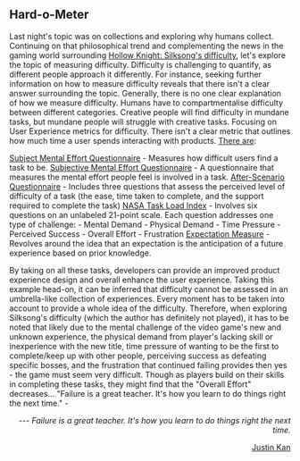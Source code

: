 ## Hard-o-Meter

Last night's topic was on collections and exploring why humans collect. Continuing on that philosophical trend and complementing the news in the gaming world surrounding [Hollow Knight: Silksong's difficulty](https://www.nintendolife.com/features/talking-point-is-hollow-knight-silksong-too-difficult), let's explore the topic of measuring difficulty.
Difficulty is challenging to quantify, as different people approach it differently. For instance, seeking further information on how to measure difficulty reveals that there isn't a clear answer surrounding the topic. Generally, there is no one clear explanation of how we measure difficulty. Humans have to compartmentalise difficulty between different categories. Creative people will find difficulty in mundane tasks, but mundane people will struggle with creative tasks.
Focusing on User Experience metrics for difficulty. There isn't a clear metric that outlines how much time a user spends interacting with products. [There are](https://www.bentley.edu/centers/user-experience-center/measuring-difficulty-doesnt-need-be-difficult):

<u>Subject Mental Effort Questionnaire</u>
    - Measures how difficult users find a task to be.
<u>Subjective Mental Effort Questionnaire</u>
    - A questionnaire that measures the mental effort people feel is involved in a task.
<u>After-Scenario Questionnaire</u>
    - Includes three questions that assess the perceived level of difficulty of a task (the ease, time taken to complete, and the support required to complete the task)
<u>NASA Task Load Index</u>
    - Involves six questions on an unlabeled 21-point scale. Each question addresses one type of challenge:
    - Mental Demand
        - Physical Demand
        - Time Pressure
        - Perceived Success
        - Overall Effort
        - Frustration
<u>Expectation Measure</u>
    - Revolves around the idea that an expectation is the anticipation of a future experience based on prior knowledge.

By taking on all these tasks, developers can provide an improved product experience design and overall enhance the user experience.
Taking this example head-on, it can be inferred that difficulty cannot be assessed in an umbrella-like collection of experiences. Every moment has to be taken into account to provide a whole idea of the difficulty. Therefore, when exploring Silksong's difficulty (which the author has definitely not played), it has to be noted that likely due to the mental challenge of the video game's new and unknown experience, the physical demand from player's lacking skill or inexperience with the new title, time pressure of wanting to be the first to complete/keep up with other people, perceiving success as defeating specific bosses, and the frustration that continued failing provides then yes - the game must seem very difficult. Though as players build on their skills in completing these tasks, they might find that the "Overall Effort" decreases...
"Failure is a great teacher. It's how you learn to do things right the next time." -  _<p align="right"> --- Failure is a great teacher. It's how you learn to do things right the next time.</p>_ 
<p align="right"> <a href="https://www.frederick.ai/blog/justin-kan-twitch?utm_source=chatgpt.com">Justin Kan</a></p>
